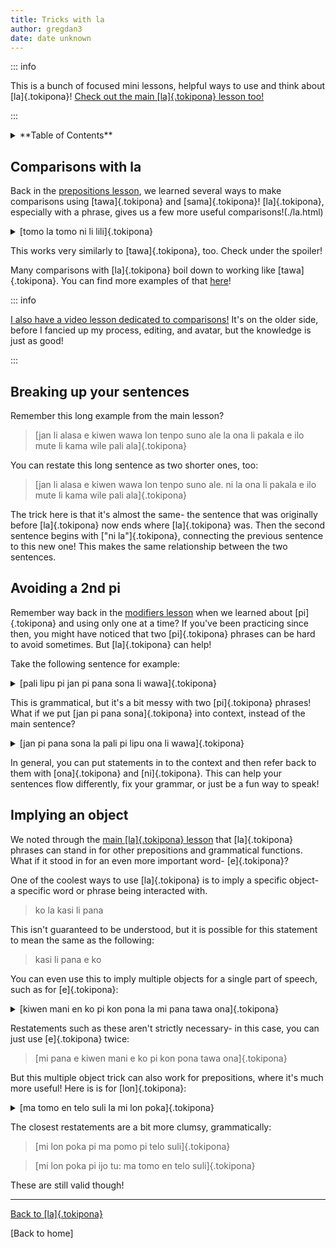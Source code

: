 ```yaml
---
title: Tricks with la
author: gregdan3
date: date unknown
---
```

::: info

This is a bunch of focused mini lessons, helpful ways to use and think about [la]{.tokipona}! [Check out the main [la]{.tokipona} lesson too!](./la.html)

:::

<details><summary>**Table of Contents**</summary>

<!-- toc -->

- [Comparisons with la](#comparisons-with-la)
- [Breaking up your sentences](#breaking-up-your-sentences)
- [Avoiding a 2nd pi](#avoiding-a-2nd-pi)
- [Implying an object](#implying-an-object)

<!-- tocstop -->

</details>

## Comparisons with la

Back in the [prepositions lesson](./preps.html), we learned several ways to make comparisons using [tawa]{.tokipona} and [sama]{.tokipona}! [la]{.tokipona}, especially with a phrase, gives us a few more useful comparisons!(./la.html)

<details><summary> [tomo la tomo ni li lili]{.tokipona} </summary>

This house is small compared to other houses.

In the context of buildings, this building is tiny.

To other rooms, this room is too little!

::: info

Here's a restatement that uses [tawa]{.tokipona}:

[tomo ni li lili tawa tomo **ante**]{.tokipona}

With this restatement, it helps to include the modifier [ante]{.tokipona} for clarity. That modifier can help the original too!

:::

</details>

This works very similarly to [tawa]{.tokipona}, too. Check under the spoiler!

Many comparisons with [la]{.tokipona} boil down to working like [tawa]{.tokipona}. You can find more examples of that [here](https://sona.pona.la/wiki/Comparisons)!

::: info

[I also have a video lesson dedicated to comparisons!](https://youtu.be/_li6QeNoek0)
It's on the older side, before I fancied up my process, editing, and avatar, but the knowledge is just as good!

:::

## Breaking up your sentences

Remember this long example from the main lesson?

> [jan li alasa e kiwen wawa lon tenpo suno ale la ona li pakala e ilo mute li kama wile pali ala]{.tokipona}

You can restate this long sentence as two shorter ones, too:

> [jan li alasa e kiwen wawa lon tenpo suno ale. ni la ona li pakala e ilo mute li kama wile pali ala]{.tokipona}

The trick here is that it's almost the same- the sentence that was originally before [la]{.tokipona} now ends where [la]{.tokipona} was. Then the second sentence begins with ["ni la"]{.tokipona}, connecting the previous sentence to this new one! This makes the same relationship between the two sentences.

## Avoiding a 2nd pi

Remember way back in the [modifiers lesson](./mod-pi.html) when we learned about [pi]{.tokipona} and using only one at a time? If you've been practicing since then, you might have noticed that two [pi]{.tokipona} phrases can be hard to avoid sometimes. But [la]{.tokipona} can help!

Take the following sentence for example:

<details><summary>[pali lipu pi jan pi pana sona li wawa]{.tokipona}</summary>

The work of the teacher's book is amazing!

</details>

This is grammatical, but it's a bit messy with two [pi]{.tokipona} phrases! What if we put [jan pi pana sona]{.tokipona} into context, instead of the main sentence?

<details><summary>[jan pi pana sona la pali pi lipu ona li wawa]{.tokipona}</summary>

The work of the teacher's book is amazing.

In the context of the teacher, the work of their book is amazing.

</details>

In general, you can put statements in to the context and then refer back to them with [ona]{.tokipona} and [ni]{.tokipona}. This can help your sentences flow differently, fix your grammar, or just be a fun way to speak!

<!-- <details><summary>[jan pi pana sona li jo e lipu. lipu li jo e pali. pali lipu li wawa.]{.tokipona}</summary> -->
<!---->
<!-- The teacher has a book. The book has work. The work of the book is a lot. -->
<!---->
<!-- </details> -->
<!---->
<!-- And this cleans up the grammar! But it's still really wordy, so let's get clever: -->
<!---->
<!-- <details><summary>[jan pi pana sona li jo e lipu. pali lipu li wawa.]{.tokipona}</summary> -->
<!---->
<!-- The teacher has a book. The book's work is difficult. -->
<!---->
<!-- </details> -->
<!---->
<!-- Here, we skip introducing the idea of the [lipu]{.tokipona} having [pali]{.tokipona}, and instead just imply it. Nice! But can we do better? -->
<!---->
<!-- <details><summary>[jan pi pana sona la pali pi lipu ona li wawa]{.tokipona}</summary> -->
<!-- </details> -->

<!-- In short: You can put a phrase in [la]{.tokipona}, then refer to it later with [ona]{.tokipona} or [ni]{.tokipona}. -->

<!-- <details><summary> See the various interpretations! </summary> -->
<!---->
<!-- - The work of the teacher's book is so much! -->
<!-- - The teacher has a book. The book has work. The work of the book is a lot. -->
<!-- - The teacher's book has a lot of complex work! -->
<!---->
<!-- </details> -->

## Implying an object

We noted through the [main [la]{.tokipona} lesson](./la.html) that [la]{.tokipona} phrases can stand in for other prepositions and grammatical functions. What if it stood in for an even more important word- [e]{.tokipona}?

One of the coolest ways to use [la]{.tokipona} is to imply a specific object- a specific word or phrase being interacted with.

<!-- TODO: different than pana -->

> ko la kasi li pana

This isn't guaranteed to be understood, but it is possible for this statement to mean the same as the following:

> kasi li pana e ko

You can even use this to imply multiple objects for a single part of speech, such as for [e]{.tokipona}:

<details><summary> [kiwen mani en ko pi kon pona la mi pana tawa ona]{.tokipona} </summary>

I gave silver and incense to them.

</details>

Restatements such as these aren't strictly necessary- in this case, you can just use [e]{.tokipona} twice:

> [mi pana e kiwen mani e ko pi kon pona tawa ona]{.tokipona}

But this multiple object trick can also work for prepositions, where it's much more useful! Here is is for [lon]{.tokipona}:

<details><summary> [ma tomo en telo suli la mi lon poka]{.tokipona} </summary>

I am near the city and the ocean!

</details>

The closest restatements are a bit more clumsy, grammatically:

> [mi lon poka pi ma pomo pi telo suli]{.tokipona}

> [mi lon poka pi ijo tu: ma tomo en telo suli]{.tokipona}

These are still valid though!

---

[Back to [la]{.tokipona}](./la.html)

[Back to home]

